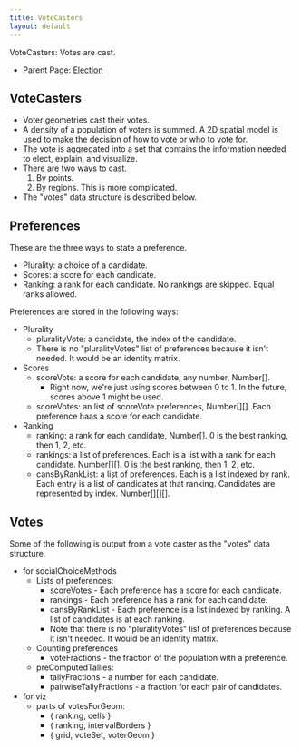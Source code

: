 ```yaml
---
title: VoteCasters
layout: default
---
```


VoteCasters: Votes are cast.

* Parent Page: [Election](election.md)

## VoteCasters

* Voter geometries cast their votes. 
* A density of a population of voters is summed. A 2D spatial model is used to make the decision of how to vote or who to vote for. 
* The vote is aggregated into a set that contains the information needed to elect, explain, and visualize.
* There are two ways to cast.
  1. By points.
  2. By regions. This is more complicated.
* The "votes" data structure is described below.

## Preferences

These are the three ways to state a preference.

* Plurality: a choice of a candidate.
* Scores: a score for each candidate.
* Ranking: a rank for each candidate. No rankings are skipped. Equal ranks allowed.

Preferences are stored in the following ways:

* Plurality
  * pluralityVote: a candidate, the index of the candidate.
  * There is no "pluralityVotes" list of preferences because it isn't needed. It would be an identity matrix.
* Scores
  * scoreVote: a score for each candidate, any number, Number[].
    * Right now, we're just using scores between 0 to 1. In the future, scores above 1 might be used.
  * scoreVotes: an list of scoreVote preferences, Number[][]. Each preference haas a score for each candidate.
* Ranking
  * ranking: a rank for each candidate, Number[]. 0 is the best ranking, then 1, 2, etc.
  * rankings: a list of preferences. Each is a list with a rank for each candidate. Number[][]. 0 is the best ranking, then 1, 2, etc.
  * cansByRankList: a list of preferences. Each is a list indexed by rank. Each entry is a list of candidates at that ranking. Candidates are represented by index. Number[][][].

## Votes

Some of the following is output from a vote caster as the "votes" data structure.

* for socialChoiceMethods
  * Lists of preferences:
    * scoreVotes - Each preference has a score for each candidate.
    * rankings - Each preference has a rank for each candidate.
    * cansByRankList - Each preference is a list indexed by ranking. A list of candidates is at each ranking.
    * Note that there is no "pluralityVotes" list of preferences because it isn't needed. It would be an identity matrix.
  * Counting preferences
    * voteFractions - the fraction of the population with a preference.
  * preComputedTallies:
    * tallyFractions - a number for each candidate.
    * pairwiseTallyFractions - a fraction for each pair of candidates.
* for viz
  * parts of votesForGeom:
      * { ranking, cells }
      * { ranking, intervalBorders }
      * { grid, voteSet, voterGeom }

  
  